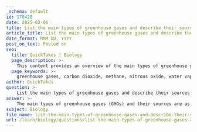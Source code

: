 ```yaml
---
_schema: default
id: 170428
date: 2025-02-06
title: List the main types of greenhouse gases and describe their sources.
article_title: List the main types of greenhouse gases and describe their sources.
date_format: MMM DD, YYYY
post_on_text: Posted on
seo:
  title: QuickTakes | Biology
  page_description: >-
    This content provides an overview of the main types of greenhouse gases, their sources, and their impact on climate change.
  page_keywords: >-
    greenhouse gases, carbon dioxide, methane, nitrous oxide, water vapor, fluorinated gases, sources of GHGs, climate change, emissions, fossil fuels, agricultural practices, industrial processes, deforestation, global warming
author: QuickTakes
question: >-
    List the main types of greenhouse gases and describe their sources.
answer: >-
    The main types of greenhouse gases (GHGs) and their sources are as follows:\n\n1. **Carbon Dioxide ($CO_2$)**:\n   - **Sources**: \n     - Combustion of fossil fuels (coal, oil, and natural gas) for energy and transportation.\n     - Deforestation and land-use changes, which reduce the number of trees that can absorb $CO_2$.\n     - Industrial processes, such as cement production, which release $CO_2$ as a byproduct.\n\n2. **Methane ($CH_4$)**:\n   - **Sources**:\n     - Agricultural practices, particularly from livestock digestion (enteric fermentation) and manure management.\n     - Rice cultivation, where anaerobic conditions in flooded fields produce methane.\n     - Production and transport of fossil fuels, including natural gas extraction and coal mining.\n     - Landfills, where organic waste decomposes anaerobically, producing methane.\n\n3. **Nitrous Oxide ($N_2O$)**:\n   - **Sources**:\n     - Agricultural activities, especially the use of synthetic fertilizers that release nitrous oxide when applied to soils.\n     - Livestock waste management, where nitrogen compounds are converted to $N_2O$.\n     - Certain industrial processes and the combustion of fossil fuels.\n\n4. **Water Vapor**:\n   - **Sources**:\n     - Water vapor is a natural greenhouse gas and is primarily produced through evaporation from oceans, lakes, and rivers. It is also released through transpiration from plants.\n   - Note: While water vapor is the most abundant greenhouse gas, its concentration in the atmosphere is largely controlled by natural processes and is not directly influenced by human activities.\n\n5. **Other Gases**:\n   - **Fluorinated Gases**: These include hydrofluorocarbons (HFCs), perfluorocarbons (PFCs), and sulfur hexafluoride (SF6). They are synthetic gases used in industrial applications, refrigeration, and air conditioning. Although present in smaller quantities, they have a much higher global warming potential than $CO_2$.\n\nThese greenhouse gases trap heat in the atmosphere, contributing to the greenhouse effect, which is essential for maintaining Earth's temperature but can lead to climate change when their concentrations become excessive due to human activities.
subject: Biology
file_name: list-the-main-types-of-greenhouse-gases-and-describe-their-sources.md
url: /learn/biology/questions/list-the-main-types-of-greenhouse-gases-and-describe-their-sources
---
```


&nbsp;